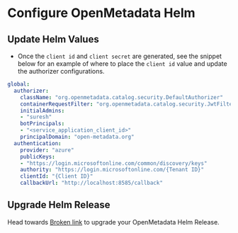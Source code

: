 # Configure OpenMetadata Helm

## Update Helm Values

* Once the `client id` and `client secret` are generated, see the snippet below for an example of where to place the `client id` value and update the authorizer configurations.

```yaml
global:
  authorizer:
    className: "org.openmetadata.catalog.security.DefaultAuthorizer"
    containerRequestFilter: "org.openmetadata.catalog.security.JwtFilter"
    initialAdmins: 
    - "suresh"
    botPrincipals: 
    - "<service_application_client_id>"
    principalDomain: "open-metadata.org"
  authentication:
    provider: "azure"
    publicKeys: 
    - "https://login.microsoftonline.com/common/discovery/keys"
    authority: "https://login.microsoftonline.com/{Tenant ID}"
    clientId: "{Client ID}"
    callbackUrl: "http://localhost:8585/callback"
```

## Upgrade Helm Release

Head towards [Broken link](broken-reference "mention") to upgrade your OpenMetadata Helm Release.
